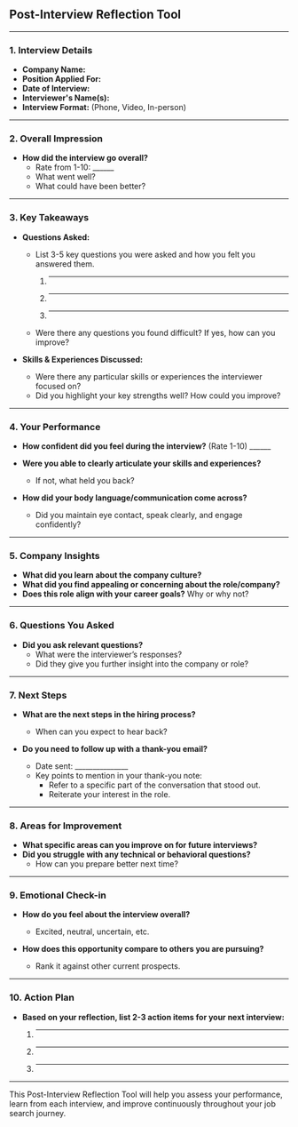 ## **Post-Interview Reflection Tool**

---

### **1. Interview Details**
- **Company Name:**  
- **Position Applied For:**  
- **Date of Interview:**  
- **Interviewer's Name(s):**  
- **Interview Format:** (Phone, Video, In-person)

---

### **2. Overall Impression**
- **How did the interview go overall?**  
  - Rate from 1-10: ______  
  - What went well?  
  - What could have been better?  

---

### **3. Key Takeaways**
- **Questions Asked:**
  - List 3-5 key questions you were asked and how you felt you answered them.
    1. __________________________
    2. __________________________
    3. __________________________
  - Were there any questions you found difficult? If yes, how can you improve?
  
- **Skills & Experiences Discussed:**
  - Were there any particular skills or experiences the interviewer focused on?  
  - Did you highlight your key strengths well? How could you improve?  

---

### **4. Your Performance**
- **How confident did you feel during the interview?** (Rate 1-10) ______  
- **Were you able to clearly articulate your skills and experiences?**  
  - If not, what held you back?  
  
- **How did your body language/communication come across?**  
  - Did you maintain eye contact, speak clearly, and engage confidently?
  
---

### **5. Company Insights**
- **What did you learn about the company culture?**  
- **What did you find appealing or concerning about the role/company?**  
- **Does this role align with your career goals?** Why or why not?

---

### **6. Questions You Asked**
- **Did you ask relevant questions?**  
  - What were the interviewer’s responses?  
  - Did they give you further insight into the company or role?

---

### **7. Next Steps**
- **What are the next steps in the hiring process?**  
  - When can you expect to hear back?  
  
- **Do you need to follow up with a thank-you email?**  
  - Date sent: _______________  
  - Key points to mention in your thank-you note:
    - Refer to a specific part of the conversation that stood out.
    - Reiterate your interest in the role.
  
---

### **8. Areas for Improvement**
- **What specific areas can you improve on for future interviews?**  
- **Did you struggle with any technical or behavioral questions?**  
  - How can you prepare better next time?  
  
---

### **9. Emotional Check-in**
- **How do you feel about the interview overall?**  
  - Excited, neutral, uncertain, etc.
  
- **How does this opportunity compare to others you are pursuing?**  
  - Rank it against other current prospects.

---

### **10. Action Plan**
- **Based on your reflection, list 2-3 action items for your next interview:**
  1. __________________________  
  2. __________________________  
  3. __________________________  
  
---

This Post-Interview Reflection Tool will help you assess your performance, learn from each interview, and improve continuously throughout your job search journey.
